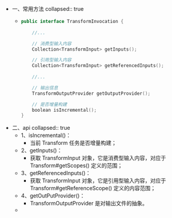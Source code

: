 - 一、常用方法
  collapsed:: true
	- ```kotlin
	  public interface TransformInvocation {
	  		
	      //...
	  
	      // 消费型输入内容
	      Collection<TransformInput> getInputs();
	  
	      // 引用型输入内容
	      Collection<TransformInput> getReferencedInputs();
	    
	      //...
	  
	      // 输出信息
	      TransformOutputProvider getOutputProvider();
	  
	      // 是否增量构建
	      boolean isIncremental();
	  }
	  
	  ```
- 二、api
  collapsed:: true
	- 1、isIncremental()：
		- 当前 Transform 任务是否增量构建；
	- 2、getInputs()：
		- 获取 TransformInput 对象，它是消费型输入内容，对应于 Transform#getScopes() 定义的范围；
	- 3、getReferencedInputs()：
		- 获取 TransformInput 对象，它是引用型输入内容，对应于 Transform#getReferenceScope() 定义的内容范围；
	- 4、getOutPutProvider()：
		- TransformOutputProvider 是对输出文件的抽象。
	-